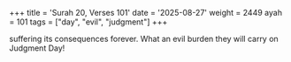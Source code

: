 +++
title = 'Surah 20, Verses 101'
date = '2025-08-27'
weight = 2449
ayah = 101
tags = ["day", "evil", "judgment"]
+++

suffering its consequences forever. What an evil burden they will carry on Judgment Day!